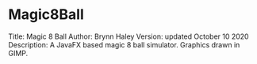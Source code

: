 # Magic8Ball
Title: Magic 8 Ball
Author: Brynn Haley
Version: updated October 10 2020
Description: A JavaFX based magic 8 ball simulator. Graphics drawn in GIMP.
